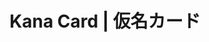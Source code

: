 ---
description: 日文平假名和片假名学习。
layout: post
results:
- primaryGenreName: Education
  version: '1.1'
  trackViewUrl: https://itunes.apple.com/cn/app/kana-card-jia-mingkado/id895338642?mt=8&uo=4
  artworkUrl100: http://a1342.phobos.apple.com/us/r30/Purple4/v4/17/ee/a7/17eea778-6115-1ef4-e849-305ebae4dda7/mzl.mohflunl.png
  artworkUrl60: http://a1155.phobos.apple.com/us/r30/Purple3/v4/17/68/44/1768441d-b1cc-b8cd-d103-7f33ec87fb89/Icon-60_2x.png
  minimumOsVersion: '7.0'
  sellerName: 大為 畢
  supportedDevices:
  - iPad2Wifi
  - iPadThirdGen4G
  - iPhone4
  - iPhone5
  - iPad23G
  - iPadThirdGen
  - iPadMini4G
  - iPhone5s
  - iPadFourthGen
  - iPodTouchFifthGen
  - iPhone5c
  - iPadMini
  - iPhone4S
  - iPadFourthGen4G
  genres:
  - 教育
  trackName: Kana Card | 仮名カード
  description: 'This is a Japanese Hiragana and Katakana learning App for
    iPhone.


    Features:


    - Hiragana & Katakana (208 Kana) of Janapense


    - Browse easily , swipe left or swipe right.


    - Click the [(◕‿◕)]button at center down to show the answer.


    - Pronunciation for each Kana, just tap the card.


    - Swipe up a card to delete it when you remembered .


    -  Double tap the card to swap.


    - Random the order of cards by click the button at right down.'
  price: 0
  trackId: 895338642
  releaseDate: '2014-07-14T15:40:32Z'
  screenshotUrls:
  - http://a3.mzstatic.com/us/r30/Purple4/v4/d0/74/a3/d074a3ba-3b36-8e62-e4fc-804f19bb98d8/screen1136x1136.jpeg
  - http://a5.mzstatic.com/us/r30/Purple/v4/c5/91/2c/c5912c01-bfe3-41b5-c7ee-3a7d4a318398/screen1136x1136.jpeg
  - http://a2.mzstatic.com/us/r30/Purple4/v4/22/64/68/226468b5-96ac-6c3c-e020-da2a38b19750/screen1136x1136.jpeg
  - http://a5.mzstatic.com/us/r30/Purple/v4/d6/b8/c2/d6b8c237-d91f-1217-1ac2-4db1af6e9df4/screen1136x1136.jpeg
  - http://a4.mzstatic.com/us/r30/Purple/v4/c6/76/5c/c6765c83-4b1e-d6af-6985-2d4ed7dd5329/screen1136x1136.jpeg
  artistViewUrl: https://itunes.apple.com/cn/artist/rakudoor/id312646915?uo=4
  primaryGenreId: 6017
  kind: software
  fileSizeBytes: '4550156'
  bundleId: jp.zija.kanacard
  releaseNotes: 'Now it could display number of cards.

    Layout of app changed.'
  trackContentRating: 4+
  artistName: rakudoor
  trackCensoredName: Kana Card | 仮名カード
  isGameCenterEnabled: false
  contentAdvisoryRating: 4+
  languageCodesISO2A:
  - EN
  - JA
  features: &a []
  wrapperType: software
  artworkUrl512: http://a1342.phobos.apple.com/us/r30/Purple4/v4/17/ee/a7/17eea778-6115-1ef4-e849-305ebae4dda7/mzl.mohflunl.png
  formattedPrice: 免费
  artistId: 312646915
  genreIds:
  - '6017'
  currency: CNY
  ipadScreenshotUrls: *a
category: 教育
tags: tag1
resultCount: 1
title: Kana Card | 仮名カード

---